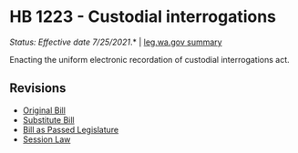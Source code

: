 # HB 1223 - Custodial interrogations
*Status: Effective date 7/25/2021*.* | [leg.wa.gov summary](https://app.leg.wa.gov/billsummary?BillNumber=1223&Year=2021)

Enacting the uniform electronic recordation of custodial interrogations act.

## Revisions
* [Original Bill](1/)
* [Substitute Bill](S/)
* [Bill as Passed Legislature](S.PL/)
* [Session Law](S.SL/)